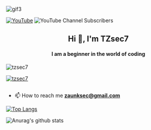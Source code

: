 ![gif3](https://github.com/TZSEC7/TZspam/assets/142743672/aa3b1d8b-591b-4311-bcd1-6335933ed5f3)

[![YouTube](https://img.shields.io/badge/YouTube-%23FF0000.svg?logo=YouTube&logoColor=white)](https://youtube.com/@TZSEEC7)
<img alt="YouTube Channel Subscribers" src="https://img.shields.io/youtube/channel/subscribers/UC8-vPy8ECJIhkadFR84aX2w">

<h2 align="center">Hi 👋, I'm TZsec7</h2>
<h4 align="center">I am a beginner in the world of coding</h4>

<p align="left"> <img src="https://komarev.com/ghpvc/?username=tzsec7&label=Profile%20views&color=0e75b6&style=flat" alt="tzsec7" /> </p>

<p align="left"> <a href="https://github.com/ryo-ma/github-profile-trophy"><img src="https://github-profile-trophy.vercel.app/?username=tzsec7" alt="tzsec7" /></a> </p>

<p align="left"> <a href="https://twitter.com/" target="blank"><img src="https://img.shields.io/twitter/follow/?logo=twitter&style=for-the-badge" alt="" /></a> </p>

- 📫 How to reach me **zaunksec@gmail.com**


[![Top Langs](https://github-readme-stats.vercel.app/api/top-langs/?username=TZSEC7&layout=compact)](https://github.com/anuraghazra/github-readme-stats)

![Anurag's github stats](https://github-readme-stats.vercel.app/api?username=TZSEC7&count_private=true)

